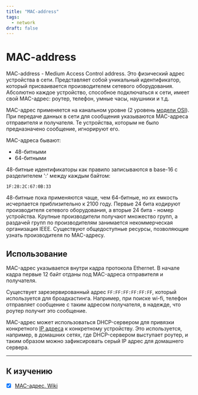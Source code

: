 ```yaml
---
title: "MAC-address"
tags:
  - network
draft: false
---
```


# MAC-address

MAC-address - Medium Access Control address.
Это физический адрес устройства в сети.
Представляет собой уникальный идентификатор, который присваивается производителем сетевого оборудования.
Абсолютно каждое устройство, способное подключаться к сети, имеет свой MAC-адрес: роутер, телефон, умные часы, наушники и т.д.

MAC-адрес применяется на канальном уровне (2 уровень [модели OSI](./osi.md)).
При передаче данных в сети для сообщения указываются MAC-адреса отправителя и получателя.
Те устройства, которым не было предназначено сообщение, игнорируют его.

MAC-адреса бывают:
- 48-битными
- 64-битными

48-битные идентификаторы как правило записываются в base-16 с разделителем ':' между каждым байтом:
```
1F:28:2C:67:0B:33
```

48-битные пока применяются чаще, чем 64-битные, но их емкость исчерпается приблизительно к 2100 году.
Первые 24 бита кодируют производителя сетевого оборудования, а вторые 24 бита - номер устройства.
Крупные производители получают множество групп, а раздачей групп по производителям занимается некоммерческая организация IEEE.
Существуют общедоступные ресурсы, позволяющие узнать производителя по MAC-адресу.


## Использование

MAC-адрес указывается внутри кадра протокола Ethernet.
В начале кадра первые 12 байт отданы под MAC-адреса отправителя и получателя.

Существует зарезервированный адрес `FF:FF:FF:FF:FF:FF`, который используется для броадкастинга.
Например, при поиске wi-fi, телефон отправляет сообщение с таким адресом получателя, в надежде, что роутер получит это сообщение.

MAC-адрес может использоваться DHCP-сервером для привязки конкретного [IP адреса](./ip_address.md) к конкретному устройству.
Это используется, например, в домашних сетях, где DHCP-сервером выступает роутер, и таким образом можно зафиксировать серый IP адрес для домашнего сервера.

---
## К изучению
- [X] [MAC-адрес. Wiki](https://ru.wikipedia.org/wiki/MAC-%D0%B0%D0%B4%D1%80%D0%B5%D1%81)
